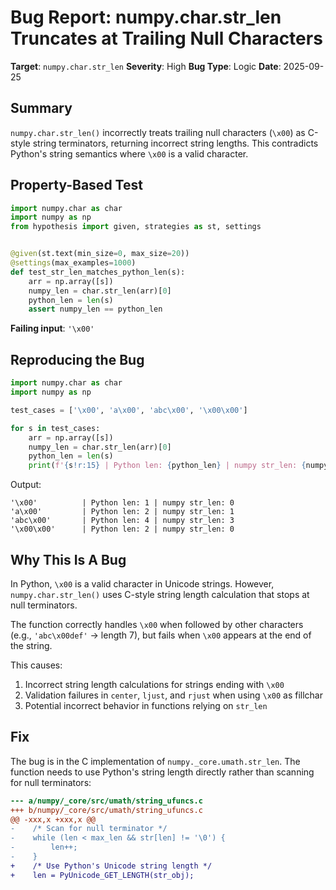 # Bug Report: numpy.char.str_len Truncates at Trailing Null Characters

**Target**: `numpy.char.str_len`
**Severity**: High
**Bug Type**: Logic
**Date**: 2025-09-25

## Summary

`numpy.char.str_len()` incorrectly treats trailing null characters (`\x00`) as C-style string terminators, returning incorrect string lengths. This contradicts Python's string semantics where `\x00` is a valid character.

## Property-Based Test

```python
import numpy.char as char
import numpy as np
from hypothesis import given, strategies as st, settings


@given(st.text(min_size=0, max_size=20))
@settings(max_examples=1000)
def test_str_len_matches_python_len(s):
    arr = np.array([s])
    numpy_len = char.str_len(arr)[0]
    python_len = len(s)
    assert numpy_len == python_len
```

**Failing input**: `'\x00'`

## Reproducing the Bug

```python
import numpy.char as char
import numpy as np

test_cases = ['\x00', 'a\x00', 'abc\x00', '\x00\x00']

for s in test_cases:
    arr = np.array([s])
    numpy_len = char.str_len(arr)[0]
    python_len = len(s)
    print(f'{s!r:15} | Python len: {python_len} | numpy str_len: {numpy_len}')
```

Output:
```
'\x00'          | Python len: 1 | numpy str_len: 0
'a\x00'         | Python len: 2 | numpy str_len: 1
'abc\x00'       | Python len: 4 | numpy str_len: 3
'\x00\x00'      | Python len: 2 | numpy str_len: 0
```

## Why This Is A Bug

In Python, `\x00` is a valid character in Unicode strings. However, `numpy.char.str_len()` uses C-style string length calculation that stops at null terminators.

The function correctly handles `\x00` when followed by other characters (e.g., `'abc\x00def'` → length 7), but fails when `\x00` appears at the end of the string.

This causes:
1. Incorrect string length calculations for strings ending with `\x00`
2. Validation failures in `center`, `ljust`, and `rjust` when using `\x00` as fillchar
3. Potential incorrect behavior in functions relying on `str_len`

## Fix

The bug is in the C implementation of `numpy._core.umath.str_len`. The function needs to use Python's string length directly rather than scanning for null terminators:

```diff
--- a/numpy/_core/src/umath/string_ufuncs.c
+++ b/numpy/_core/src/umath/string_ufuncs.c
@@ -xxx,x +xxx,x @@
-    /* Scan for null terminator */
-    while (len < max_len && str[len] != '\0') {
-        len++;
-    }
+    /* Use Python's Unicode string length */
+    len = PyUnicode_GET_LENGTH(str_obj);
```